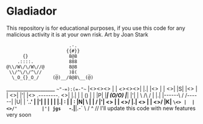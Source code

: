# Gladiador
This repository is for educational purposes, if you use this code for any malicious activity it is at your own risk.
Art by Joan Stark

                           .-.
                          {{#}}
          {}               8@8
        .::::.             888
    @\\/W\/\/W\//@         8@8
     \\/^\/\/^\//     _    )8(    _
      \_O_{}_O_/     (@)__/8@8\__(@)
 ____________________ `~"-=):(=-"~`
|<><><>  |  |  <><><>|     |.|
|<>      |  |      <>|     |S|
|<>      |  |      <>|     |'|
|<>   .--------.   <>|     |.|
|     |   ()   |     |     |P|
|_____| (O\/O) |_____|     |'|
|     \   /\   /     |     |.|
|------\  \/  /------|     |U|
|       '.__.'       |     |'|
|        |  |        |     |.|
:        |  |        :     |N|
 \       |  |       /      |'|
  \<>    |  |    <>/       |.|
   \<>   |  |   <>/        |K|
    `\<> |  | <>/'         |'|
jgs   `-.|__|.-`           \ /
                            ^
// I'll update this code with new features very soon 
